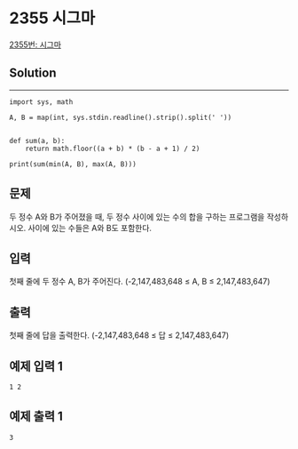 # 2355 시그마

[2355번: 시그마](https://www.acmicpc.net/problem/2355)

## Solution

---

    import sys, math
    
    A, B = map(int, sys.stdin.readline().strip().split(' '))
    
    
    def sum(a, b):
        return math.floor((a + b) * (b - a + 1) / 2)
    
    print(sum(min(A, B), max(A, B)))

## 문제

두 정수 A와 B가 주어졌을 때, 두 정수 사이에 있는 수의 합을 구하는 프로그램을 작성하시오. 사이에 있는 수들은 A와 B도 포함한다.

## 입력

첫째 줄에 두 정수 A, B가 주어진다. (-2,147,483,648 ≤ A, B ≤ 2,147,483,647)

## 출력

첫째 줄에 답을 출력한다. (-2,147,483,648 ≤ 답 ≤ 2,147,483,647)

## 예제 입력 1

    1 2

## 예제 출력 1

    3